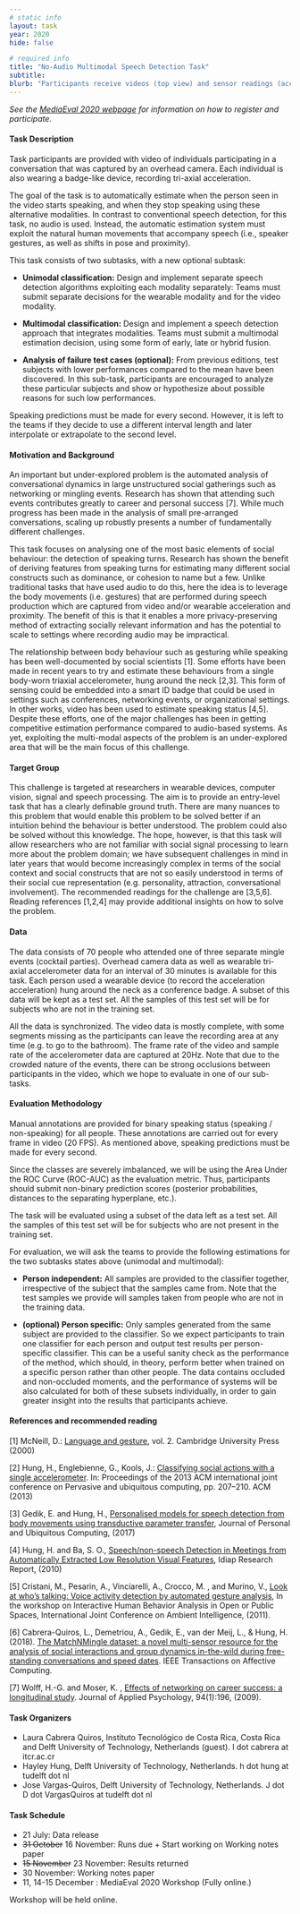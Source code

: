 ```yaml
---
# static info
layout: task
year: 2020
hide: false

# required info
title: "No-Audio Multimodal Speech Detection Task"
subtitle:
blurb: "Participants receive videos (top view) and sensor readings (acceleration and proximity) of people having conversations in a natural social setting and are required to detect speaking turns. No audio signal is available for use. The task encourages research on better privacy preservation during recordings made to study social interactions, and has the potential to scale to settings where recording audio may be impractical."
---
```


<!-- # please respect the structure below-->
*See the [MediaEval 2020 webpage](https://multimediaeval.github.io/editions/2020/) for information on how to register and participate.*

#### Task Description

Task participants are provided with video of individuals participating in a conversation that was captured by an overhead camera. Each individual is also wearing a badge-like device, recording tri-axial acceleration.

The goal of the task is to automatically estimate when the person seen in the video starts speaking, and when they stop speaking using these alternative modalities. In contrast to conventional speech detection, for this task, no audio is used. Instead, the automatic estimation system must exploit the natural human movements that accompany speech (i.e., speaker gestures, as well as shifts in pose and proximity).

This task consists of two subtasks, with a new optional subtask:

* **Unimodal classification:** Design and implement separate speech detection algorithms exploiting each modality separately: Teams must submit separate decisions for the wearable modality and for the video modality.

* **Multimodal classification:** Design and implement a speech detection approach that integrates modalities. Teams must submit a multimodal estimation decision, using some form of early, late or hybrid fusion.

* **Analysis of failure test cases (optional):** From previous editions, test subjects with lower performances compared to the mean have been discovered. In this sub-task, participants are encouraged to analyze these particular subjects and show or hypothesize about possible reasons for such low performances. 

Speaking predictions must be made for every second. However, it is left to the teams if they decide to use a different interval length and later interpolate or extrapolate to the second level.


#### Motivation and Background

An important but under-explored problem is the automated analysis of conversational dynamics in large unstructured social gatherings such as networking or mingling events. Research has shown that attending such events contributes greatly to career and personal success [7]. While much progress has been made in the analysis of small pre-arranged conversations, scaling up robustly presents a number of fundamentally different challenges.

This task focuses on analysing one of the most basic elements of social behaviour: the detection of speaking turns. Research has shown the benefit of deriving features from speaking turns for estimating many different social constructs such as dominance, or cohesion to name but a few. Unlike traditional tasks that have used audio to do this, here the idea is to leverage the body movements (i.e. gestures) that are performed during speech production which are captured from video and/or wearable acceleration and proximity. The benefit of this is that it enables a more privacy-preserving method of extracting socially relevant information and has the potential to scale to settings where recording audio may be impractical.

The relationship between body behaviour such as gesturing while speaking has been well-documented by social scientists [1]. Some efforts have been made in recent years to try and estimate these behaviours from a single body-worn triaxial accelerometer, hung around the neck [2,3]. This form of sensing could be embedded into a smart ID badge that could be used in settings such as conferences, networking events, or organizational settings. In other works, video has been used to estimate speaking status [4,5]. Despite these efforts, one of the major challenges has been in getting competitive estimation performance compared to audio-based systems. As yet, exploiting the multi-modal aspects of the problem is an under-explored area that will be the main focus of this challenge.


#### Target Group

This challenge is targeted at researchers in wearable devices, computer vision, signal and speech processing. The aim is to provide an entry-level task that has a clearly definable ground truth. There are many nuances to this problem that would enable this problem to be solved better if an intuition behind the behaviour is better understood. The problem could also be solved without this knowledge. The hope, however, is that this task will allow researchers who are not familiar with social signal processing to learn more about the problem domain; we have subsequent challenges in mind in later years that would become increasingly complex in terms of the social context and social constructs that are not so easily understood in terms of their social cue representation (e.g. personality, attraction, conversational involvement). The recommended readings for the challenge are [3,5,6]. Reading references [1,2,4] may provide additional insights on how to solve the problem.


#### Data

The data consists of 70 people who attended one of three separate mingle events (cocktail parties). Overhead camera data as well as wearable tri-axial accelerometer data for an interval of 30 minutes is available for this task. Each person used a wearable device (to record the acceleration acceleration) hung around the neck as a conference badge. A subset of this data will be kept as a test set. All the samples of this test set will be for subjects who are not in the training set.

All the data is synchronized. The video data is mostly complete, with some segments missing as the participants can leave the recording area at any time (e.g. to go to the bathroom). The frame rate of the video and sample rate of the accelerometer data are captured at 20Hz. Note that due to the crowded nature of the events, there can be strong occlusions between participants in the video, which we hope to evaluate in one of our sub-tasks.


#### Evaluation Methodology

Manual annotations are provided for binary speaking status (speaking / non-speaking) for all people. These annotations are carried out for every frame in video (20 FPS). As mentioned above, speaking predictions must be made for every second.

Since the classes are severely imbalanced, we will be using the Area Under the ROC Curve (ROC-AUC) as the evaluation metric. Thus, participants should submit non-binary prediction scores (posterior probabilities, distances to the separating hyperplane, etc.).

The task will be evaluated using a subset of the data left as a test set. All the samples of this test set will be for subjects who are not present in the training set.

For evaluation, we will ask the teams to provide the following estimations for the two subtasks states above (unimodal and multimodal):

* **Person independent:** All samples are provided to the classifier together, irrespective of the subject that the samples came from. Note that the test samples we provide will samples taken from people who are not in the training data.

* **(optional) Person specific:** Only samples generated from the same subject are provided to the classifier. So we expect participants to train one classifier for each person and output test results per person-specific classifier. This can be a useful sanity check as the performance of the method, which should, in theory, perform better when trained on a specific person rather than other people.
The data contains occluded and non-occluded moments, and the performance of systems will be also calculated for both of these subsets individually, in order to gain greater insight into the results that participants achieve.


#### References and recommended reading
<!-- # Please use the ACM format for references https://www.acm.org/publications/authors/reference-formatting (but no DOI needed)-->
<!-- # The paper title should be a hyperlink leading to the paper online-->
[1] McNeill, D.: [Language and gesture](https://www.cambridge.org/core/books/language-and-gesture/2D216A21B6484304C347FFB0DFCC39BB), vol. 2. Cambridge University Press (2000)

[2] Hung, H., Englebienne, G., Kools, J.: [Classifying social actions with a single accelerometer](https://dl.acm.org/doi/pdf/10.1145/2493432.2493513?casa_token=rB1te_mCb3wAAAAA:dTnFrRm1YqAOVqsixGmJu_Xc1fKZQfhLbuju5meZnMMj1C15xzSQ0yBvnE5Nw3SFnSnXdC9ls3ZEC1M). In: Proceedings of the 2013 ACM international joint conference on Pervasive and ubiquitous computing, pp. 207–210. ACM (2013)

[3] Gedik, E. and Hung, H., [Personalised models for speech detection from body movements using transductive parameter transfer](https://link.springer.com/article/10.1007/s00779-017-1006-4), Journal of Personal and Ubiquitous Computing, (2017)

[4] Hung, H. and Ba, S. O., [Speech/non-speech Detection in Meetings from Automatically Extracted Low Resolution Visual Features](https://infoscience.epfl.ch/record/146060), Idiap Research Report, (2010)

[5] Cristani, M., Pesarin, A., Vinciarelli, A., Crocco, M. , and Murino, V., [Look at who’s talking: Voice activity detection by automated gesture analysis](https://d1wqtxts1xzle7.cloudfront.net/8048683/gestures.pdf?1327801984=&response-content-disposition=inline%3B+filename%3DLook_at_whos_talking_Voice_activity_dete.pdf&Expires=1594664408&Signature=ea8pxw-LIng563aOFzxmlug-7SJqjNvizHJ1UY1kY-ANJ8qq8XS0~EBhOvKVaTT1KgAoducvgJHOdh7md3~jYFqBqcVV7QGsKRt8H5s1Ni0m7yOndhI5Acm6RAJzOUsHCubP3LsyzdClZ5sAP769KLVubpaweNw5uvUJzw8kbOTijVzF7rET4aOmc4FY7m0avFzi4jlYr65kJm5jIG1AOOfY7gycMbhYfJalg4n7C4H2X7Xyt-IqvDfHnpuxSK6Hj4pljfTn8wuFJjt6OTeDmA7jNlyiRMqhpuuvhhoK94N2~Zq1KFe6H4wDGH1BjWSGZwfwkBpL4J3J2BzGJdVCtw__&Key-Pair-Id=APKAJLOHF5GGSLRBV4ZA), In the workshop on Interactive Human Behavior Analysis in Open or Public Spaces, International Joint Conference on Ambient Intelligence, (2011).

[6] Cabrera-Quiros, L., Demetriou, A., Gedik, E., van der Meij, L., & Hung, H. (2018). [The MatchNMingle dataset: a novel multi-sensor resource for the analysis of social interactions and group dynamics in-the-wild during free-standing conversations and speed dates](http://homepage.tudelft.nl/3e2t5/MatchNMingle.pdf). IEEE Transactions on Affective Computing.

[7] Wolff, H.-G. and Moser, K. , [Effects of networking on career success: a longitudinal study](http://homepages.se.edu/cvonbergen/files/2013/01/Effects-of-Networking-on-Career-Success_A-Longitudinal-Study.pdf). Journal of Applied Psychology, 94(1):196, (2009).


#### Task Organizers
<!-- # add the email address of the contact organizer-->
* Laura Cabrera Quiros,  Instituto Tecnológico de Costa Rica, Costa Rica and Delft University of Technology, Netherlands (guest). l dot cabrera at itcr.ac.cr
* Hayley Hung, Delft University of Technology, Netherlands. h dot hung at tudelft dot nl
* Jose Vargas-Quiros, Delft University of Technology, Netherlands. J dot D dot VargasQuiros at tudelft dot nl

<!--#### Task Auxiliaries
 # if there are people helping with the task, but are not bearing the main responsibility for the task, they are auxiliaries. Please delete this heading if you have no auxiliaries-->

#### Task Schedule
* 21 July: Data release <!-- # Replace XX with your date. Latest possible is 31 July-->
* ~~31 October~~ 16 November: Runs due + Start working on Working notes paper <!-- # Replace XX with your date. Latest possible is 31 October-->
* ~~15 November~~ 23 November: Results returned  <!-- Fixed. Please do not change-->
* 30 November: Working notes paper  <!-- Fixed. Please do not change-->
* 11, 14-15 December : MediaEval 2020 Workshop (Fully online.) <!-- Fixed. Please do not change-->

Workshop will be held online. 

